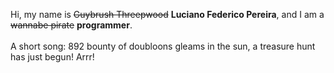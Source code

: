 Hi, my name is ~~Guybrush Threepwood~~ **Luciano Federico Pereira**, and I am a ~~wannabe pirate~~ **programmer**.<br><br>A short song: 892 bounty of doubloons gleams in the sun, a treasure hunt has just begun! Arrr!
